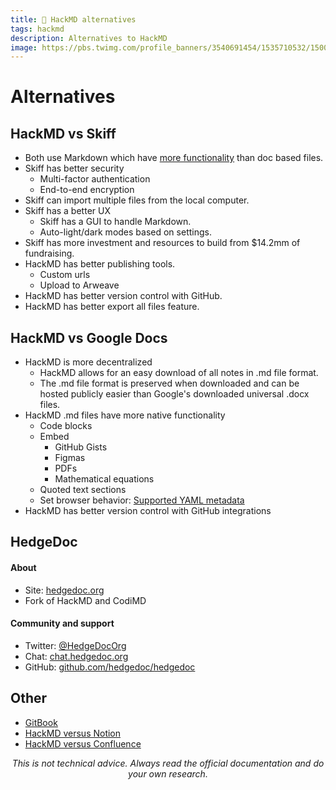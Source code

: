 ```yaml
---
title: 📄 HackMD alternatives
tags: hackmd
description: Alternatives to HackMD
image: https://pbs.twimg.com/profile_banners/3540691454/1535710532/1500x500
---
```


Alternatives
===

## HackMD vs Skiff

- Both use Markdown which have [more functionality](#bookmark=id.oipun3hr17q) than doc based files.
- Skiff has better security
    - Multi-factor authentication
    - End-to-end encryption
- Skiff can import multiple files from the local computer.
- Skiff has a better UX
    - Skiff has a GUI to handle Markdown.
    - Auto-light/dark modes based on settings.
- Skiff has more investment and resources to build from $14.2mm of fundraising.
- HackMD has better publishing tools.
    - Custom urls
    - Upload to Arweave
- HackMD has better version control with GitHub.
- HackMD has better export all files feature.

## HackMD vs Google Docs

- HackMD is more decentralized
    - HackMD allows for an easy download of all notes in .md file format.
    - The .md file format is preserved when downloaded and can be hosted publicly easier than Google's downloaded universal .docx files.
- HackMD .md files have more native functionality
    - Code blocks
    - Embed
        - GitHub Gists
        - Figmas
        - PDFs
        - Mathematical equations
    - Quoted text sections
    - Set browser behavior: [Supported YAML metadata](https://hackmd.io/yaml-metadata)
- HackMD has better version control with GitHub integrations

## HedgeDoc

#### About
- Site: [hedgedoc.org](https://hedgedoc.org/)
- Fork of HackMD and CodiMD

#### Community and support
- Twitter: [@HedgeDocOrg](https://twitter.com/HedgeDocOrg)
- Chat: [chat.hedgedoc.org](https://chat.hedgedoc.org/)
- GitHub: [github.com/hedgedoc/hedgedoc](https://github.com/hedgedoc/hedgedoc#getting-started)

## Other

- [GitBook](https://open-guides.gitbook.io/gitbook/)
- [HackMD versus Notion](https://blog.hackmd.io/blog/2021/12/28/hackmd-vs-notion)
- [HackMD versus Confluence](https://blog.hackmd.io/blog/2022/02/07/hackmd-versus-confluence)

<p style="text-align: center; font-style: italic">This is not technical advice. Always read the official documentation and do your own research.</p>